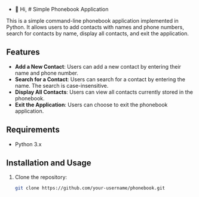 - 👋 Hi, # Simple Phonebook Application

This is a simple command-line phonebook application implemented in Python. It allows users to add contacts with names and phone numbers, search for contacts by name, display all contacts, and exit the application.

## Features

- **Add a New Contact**: Users can add a new contact by entering their name and phone number.
- **Search for a Contact**: Users can search for a contact by entering the name. The search is case-insensitive.
- **Display All Contacts**: Users can view all contacts currently stored in the phonebook.
- **Exit the Application**: Users can choose to exit the phonebook application.

## Requirements

- Python 3.x

## Installation and Usage

1. Clone the repository:

   ```bash
   git clone https://github.com/your-username/phonebook.git

<!---
RahmanSalmanov/RahmanSalmanov is a ✨ special ✨ repository because its `README.md` (this file) appears on your GitHub profile.
You can click the Preview link to take a look at your changes.
--->

